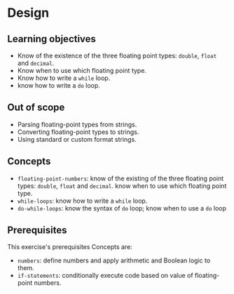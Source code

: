 # Design

## Learning objectives

- Know of the existence of the three floating point types: `double`, `float` and `decimal`.
- Know when to use which floating point type.
- Know how to write a `while` loop.
- know how to write a `do` loop.

## Out of scope

- Parsing floating-point types from strings.
- Converting floating-point types to strings.
- Using standard or custom format strings.

## Concepts

- `floating-point-numbers`: know of the existing of the three floating point types: `double`, `float` and `decimal`. know when to use which floating point type.
- `while-loops`: know how to write a `while` loop.
- `do-while-loops`: know the syntax of `do` loop; know when to use a `do` loop

## Prerequisites

This exercise's prerequisites Concepts are:

- `numbers`: define numbers and apply arithmetic and Boolean logic to them.
- `if-statements`: conditionally execute code based on value of floating-point numbers.

[docs.microsoft.com-floating-point-numeric-types]: https://docs.microsoft.com/en-us/dotnet/csharp/language-reference/builtin-types/floating-point-numeric-types
